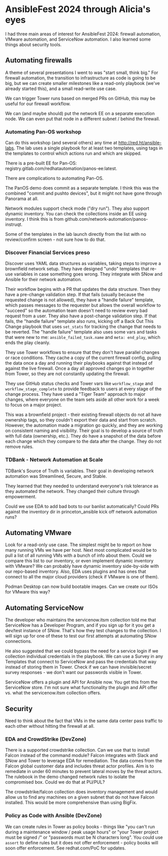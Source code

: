 # AnsibleFest 2024 through Alicia's eyes

I had three main areas of interest for AnsibleFest 2024: firewall automation, VMware automation, and ServiceNow automation. I also learned some things about security tools.

## Automating firewalls

A theme of several presentations I went to was "start small, think big." For firewall automation, the transition to infrastructure as code is going to be big, but we can create smaller milestones like a read-only playbook (we've already started this), and a small read-write use case.

We can trigger Tower runs based on merged PRs on GitHub, this may be useful for our firewall workflow.

We can (and maybe should) put the network EE on a separate execution node. We can even put that node in a different subnet / behind the firewall.

### Automating Pan-OS workshop

Can do this workshop (and several others) any time at http://red.ht/ansible-labs. The lab uses a single playbook for at least two templates, using tags in the templates to control which actions run and which are skipped.

There is a pre-built EE for Pan-OS: registry.gitlab.com/redhatautomation/panos-ee:latest.

There are complications to automating Pan-OS.


The PanOS demo does commit as a separate template. I think this was the combined "commit and pushto devices", but it might not have gone through Panorama at all.

Network modules support check mode ("dry run"). They also support dynamic inventory. You can check the collections inside an EE using inventory. I think this is from github.com/network-automation/panos-instruqt.

Some of the templates in the lab launch directly from the list with no review/confirm screen - not sure how to do that.



### Discover Financial Services preso

Discover uses YAML data structures as variables, taking steps to improve a brownfield network setup. They have designed "undo" templates that re-use variables in case something goes wrong. They integrate with SNow and Ansible for their network automation.

Their workflow begins with a PR that updates the data structure. Then they have a pre-change validation step. If that fails (usually because the requested change is not allowed), they have a "handle failure" template, which passes messages to the requester but allows the overall workflow to "succeed" so the automation team doesn't need to review every bad request from a user. They also have a post-change validation step. If that fails, the "handle failure" template also runs, kicking off a Back Out This Change playbook that uses `set_stats` for tracking the change that needs to be reverted. The "handle failure" template also uses some vars and tasks that were new to me:  `ansible_failed_task.name` and `meta: end_play`, which ends the play cleanly.

They use Tower workflows to ensure that they don't have parallel changes or race conditions. They cache a copy of the current firewall config, pulling the data once a day and running their playbooks against that instead of against the live firewall. Once a day all approved changes go in together from Tower, so they are not constantly updating the firewall.

They use GitHub status checks and Tower vars like `workflow_stage` and `workflow_stage_complete` to provide feedback to users at every stage of the change process.
They have used a "Tiger Team" approach to major changes, where everyone on the team sets aside all other work for a week to focus on a major project.

This was a brownfield project - their existing firewall objects do not all have ownership tags, so they couldn't export their data and start from scratch. However, the automation made a migration go quickly, and they are working on consistent naming and visibility. Their goal is to develop a source of truth with full data (ownership, etc.). They do have a snapshot of the data before each change which they compare to the data after the change. They do not remove rules.

### TDBank - Network Automation at Scale

TDBank's Source of Truth is variables. Their goal in developing network automation was Streamlined, Secure, and Stable.

They learned that they needed to understand everyone's risk tolerance as they automated the network. They changed their culture through empowerment.

Could we use EDA to add bad bots to our banlist automatically?
Could PRs against the inventory dir in princeton_ansible kick off network automation runs?

## Automating VMware

Look for a read-only use case. The simplest might be to report on how many running VMs we have per host. Next most complicated would be to pull a list of all running VMs with a bunch of info about them. Could we compare this list to our inventory, or even implement dynamic inventory with VMware? We can probably have dynamic inventory side-by-side with our repo-based inventory. Also, EDA uses plugins and has ones that connect to all the major cloud providers (check if VMware is one of them).

Podman Desktop can now build bootable images. Can we create our ISOs for VMware this way?

## Automating ServiceNow

The developer who maintains the servicenow.itsm collection told me that ServiceNow has a Developer Program, and if you sign up for it you get a dev/test instance of SNow. That's how they test changes to the collection. I will sign up for one of these to test our first attempts at automating SNow connections.

He also suggested that we could bypass the need for a service login if we collection individual credentials in the playbook. We can use a Survey in any Templates that connect to ServiceNow and pass the credentials that way instead of storing them in Tower. Check if we can have invisible/secret survey responses - we don't want our passwords visible in Tower.

ServiceNow offers a plugin and API for Ansible now. You get this from the ServiceNow store. I'm not sure what functionality the plugin and API offer vs. what the servicenow.itsm collection offers.

## Security

Need to think about the fact that VMs in the same data center pass traffic to each other without hitting the firewall at all.

### EDA and CrowdStrike (DevZone)

There is a supported crowdstrike collection. Can we use that to install Falcon instead of the command module? Falcon integrates with Slack and SNow and Tower to leverage EDA for remediation. The data comes from the Falcon global customer data and includes threat actor profiles. Aim is to remediate in under 60 minutes to prevent lateral moves by the threat actors. The rulebook in the demo changed network rules to isolate the compromised box. Could we do that at PU/PUL?

The crowdstrike/falcon collection does inventory management and would allow us to find any machines on a given subnet that do not have Falcon installed. This would be more comprehensive than using BigFix.

### Policy as Code with Ansible (DevZone)

We can create rules in Tower as policy books - things like "you can't run during a maintenance window / peak usage hours" or "your Tower project must be signed /" or "passwords must be N characters long". You could use `assert` to define rules but it does not offer enforcement - policy books will soon offer enforcement. See redhat.com/PoC for updates.
